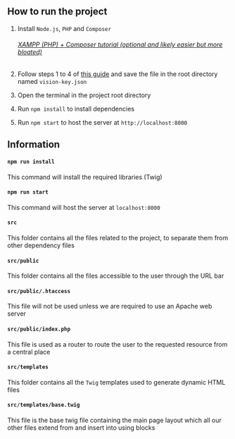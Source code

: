 ## How to run the project

1. Install `Node.js`, `PHP` and `Composer`

    ###### [XAMPP (PHP) + Composer tutorial (optional and likely easier but more bloated)](https://thecodedeveloper.com/install-composer-windows-xampp/)

2. Follow steps 1 to 4 of [this guide](https://cloud.google.com/vision/docs/quickstart-client-libraries#before-you-begin) and save the file in the root directory named `vision-key.json`
3. Open the terminal in the project root directory
4. Run `npm install` to install dependencies
5. Run `npm start` to host the server at `http://localhost:8000`

## Information

#### `npm run install`

This command will install the required libraries (Twig)

#### `npm run start`

This command will host the server at `localhost:8000`

#### `src`

This folder contains all the files related to the project, to separate them from other dependency files

#### `src/public`

This folder contains all the files accessible to the user through the URL bar

#### `src/public/.htaccess`

This file will not be used unless we are required to use an Apache web server

#### `src/public/index.php`

This file is used as a router to route the user to the requested resource from a central place

#### `src/templates`

This folder contains all the `Twig` templates used to generate dynamic HTML files

#### `src/templates/base.twig`

This file is the base twig file containing the main page layout which all our other files extend from and insert into using blocks
